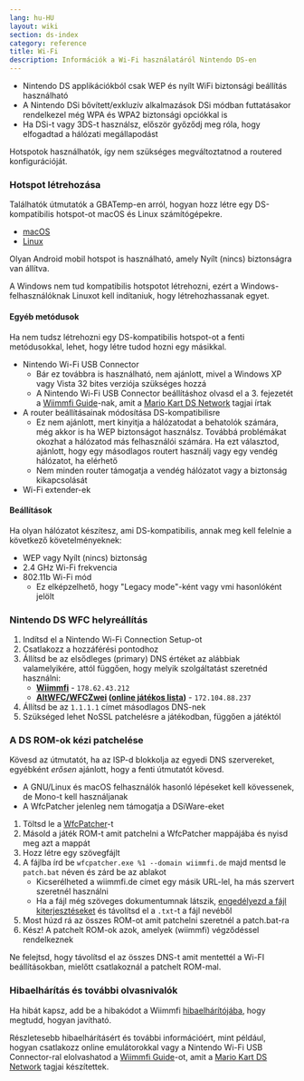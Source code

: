 ```yaml
---
lang: hu-HU
layout: wiki
section: ds-index
category: reference
title: Wi-Fi
description: Információk a Wi-Fi használatáról Nintendo DS-en
---
```


- Nintendo DS applikációkból csak WEP és nyílt WiFi biztonsági beállítás használható
- A Nintendo DSi bővített/exkluzív alkalmazások DSi módban futtatásakor rendelkezel még WPA és WPA2 biztonsági opciókkal is
- Ha DSi-t vagy 3DS-t használsz, először győződj meg róla, hogy elfogadtad a hálózati megállapodást

Hotspotok használhatók, így nem szükséges megváltoztatnod a routered konfigurációját.

### Hotspot létrehozása
Találhatók útmutatók a GBATemp-en arról, hogyan hozz létre egy DS-kompatibilis hotspot-ot macOS és Linux számítógépekre.
- [macOS](https://gbatemp.net/threads/571658)
- [Linux](https://gbatemp.net/threads/543283)

Olyan Android mobil hotspot is használható, amely Nyílt (nincs) biztonságra van állítva.

A Windows nem tud kompatibilis hotspotot létrehozni, ezért a Windows-felhasználóknak Linuxot kell indítaniuk, hogy létrehozhassanak egyet.
#### Egyéb metódusok
Ha nem tudsz létrehozni egy DS-kompatibilis hotspot-ot a fenti metódusokkal, lehet, hogy létre tudod hozni egy másikkal.
- Nintendo Wi-Fi USB Connector
    - Bár ez továbbra is használható, nem ajánlott, mivel a Windows XP vagy Vista 32 bites verziója szükséges hozzá
    - A Nintendo Wi-Fi USB Connector beállításhoz olvasd el a 3. fejezetét a [Wiimmfi Guide](https://docs.google.com/document/d/1f3PChwQig40UaiPXlh-Gi5CggGiBPzyrpiecLZlT8ZE/edit?usp=sharing)-nak, amit a [Mario Kart DS Network](https://discord.gg/pa9bea6) tagjai írtak
- A router beállításainak módosítása DS-kompatibilisre
    - Ez nem ajánlott, mert kinyitja a hálózatodat a behatolók számára, még akkor is ha WEP biztonságot használsz. Továbbá problémákat okozhat a hálózatod más felhasználói számára. Ha ezt választod, ajánlott, hogy egy másodlagos routert használj vagy egy vendég hálózatot, ha elérhető
    - Nem minden router támogatja a vendég hálózatot vagy a biztonság kikapcsolását
- Wi-Fi extender-ek

#### Beállítások
Ha olyan hálózatot készítesz, ami DS-kompatibilis, annak meg kell felelnie a következő követelményeknek:
- WEP vagy Nyílt (nincs) biztonság
- 2.4 GHz Wi-Fi frekvencia
- 802.11b Wi-Fi mód
    - Ez elképzelhető, hogy "Legacy mode"-ként vagy vmi hasonlóként jelölt

### Nintendo DS WFC helyreállítás
1. Indítsd el a Nintendo Wi-Fi Connection Setup-ot
1. Csatlakozz a hozzáférési pontodhoz
1. Állítsd be az elsődleges (primary) DNS értéket az alábbiak valamelyikére, attól függően, hogy melyik szolgáltatást szeretnéd használni:
    - **[Wiimmfi](https://wiimmfi.de)** - `178.62.43.212`
    - **[AltWFC/WFCZwei](https://save-nintendo-wifi.com/) ([online játékos lista](http://zwei.moe:9001))** - `172.104.88.237`
1. Állítsd be az `1.1.1.1` címet másodlagos DNS-nek
1. Szükséged lehet NoSSL patchelésre a játékodban, függően a játéktól

### A DS ROM-ok kézi patchelése
Kövesd az útmutatót, ha az ISP-d blokkolja az egyedi DNS szervereket, egyébként *erősen* ajánlott, hogy a fenti útmutatót kövesd.

- A GNU/Linux és macOS felhasználók hasonló lépéseket kell kövessenek, de Mono-t kell használjanak
- A WfcPatcher jelenleg nem támogatja a DSiWare-eket

1. Töltsd le a [WfcPatcher](https://github.com/AdmiralCurtiss/WfcPatcher/releases)-t
1. Másold a játék ROM-t amit patchelni a WfcPatcher mappájába és nyisd meg azt a mappát
1. Hozz létre egy szövegfájlt
1. A fájlba írd be `wfcpatcher.exe %1 --domain wiimmfi.de` majd mentsd le `patch.bat` néven és zárd be az ablakot
    - Kicserélheted a wiimmfi.de címet egy másik URL-lel, ha más szervert szeretnél használni
    - Ha a fájl még szöveges dokumentumnak látszik, [engedélyezd a fájl kiterjesztéseket](https://dsi.cfw.guide/file-extensions-%28windows%29) és távolítsd el a `.txt`-t a fájl nevéből
1. Most húzd rá az összes ROM-ot amit patchelni szeretnél a patch.bat-ra
1. Kész! A patchelt ROM-ok azok, amelyek (wiimmfi) végződéssel rendelkeznek

Ne felejtsd, hogy távolítsd el az összes DNS-t amit mentettél a Wi-FI beállításokban, mielőtt csatlakoznál a patchelt ROM-mal.

### Hibaelhárítás és további olvasnivalók
Ha hibát kapsz, add be a hibakódot a Wiimmfi [hibaelhárítójába](https://wiimmfi.de/error), hogy megtudd, hogyan javítható.

Részletesebb hibaelhárításért és további információért, mint például, hogyan csatlakozz online emulátorokkal vagy a Nintendo Wi-Fi USB Connector-ral elolvashatod a [Wiimmfi Guide](https://docs.google.com/document/d/1f3PChwQig40UaiPXlh-Gi5CggGiBPzyrpiecLZlT8ZE/edit?usp=sharing)-ot, amit a [Mario Kart DS Network](https://discord.gg/pa9bea6) tagjai készítettek.
